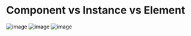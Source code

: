 # Component vs Instance vs Element 

![image](https://github.com/anjiladhikari/React-Journey/assets/21165474/ff485703-7732-4979-9ca8-d4b0bb85cdbe)
![image](https://github.com/anjiladhikari/React-Journey/assets/21165474/0769cc96-810a-4b76-8993-3e77c87378fc)
![image](https://github.com/anjiladhikari/React-Journey/assets/21165474/bb30b0bf-b7d8-4d9d-a6c5-8fbcfbf97216)
